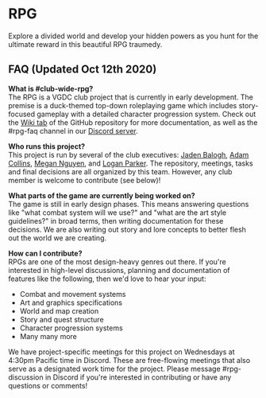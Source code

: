 # RPG
Explore a divided world and develop your hidden powers as you hunt for the ultimate reward in this beautiful RPG traumedy.

## FAQ (Updated Oct 12th 2020)

**What is #club-wide-rpg?**  
The RPG is a VGDC club project that is currently in early development. The premise is a duck-themed top-down roleplaying game which includes story-focused gameplay with a detailed character progression system. Check out the [Wiki tab](https://github.com/ubco-video-game-development-club/rpg/wiki) of the GitHub repository for more documentation, as well as the #rpg-faq channel in our [Discord server](https://discord.gg/ydXaAjQ).

**Who runs this project?**  
This project is run by several of the club executives: [Jaden Balogh](https://github.com/JadenBalogh), [Adam Collins](https://github.com/wubbadukky), [Megan Nguyen](https://github.com/lilmergo), and [Logan Parker](https://github.com/LoganParker). The repository, meetings, tasks and final decisions are all organized by this team. However, any club member is welcome to contribute (see below)!

**What parts of the game are currently being worked on?**  
The game is still in early design phases. This means answering questions like "what combat system will we use?" and "what are the art style guidelines?" in broad terms, then writing documentation for these decisions. We are also writing out story and lore concepts to better flesh out the world we are creating.

**How can I contribute?**  
RPGs are one of the most design-heavy genres out there. If you're interested in high-level discussions, planning and documentation of features like the following, then we'd love to hear your input:
 - Combat and movement systems
 - Art and graphics specifications
 - World and map creation
 - Story and quest structure
 - Character progression systems
 - Many many more

We have project-specific meetings for this project on Wednesdays at 4:30pm Pacific time in Discord. These are free-flowing meetings that also serve as a designated work time for the project. Please message #rpg-discussion in Discord if you're interested in contributing or have any questions or comments!
